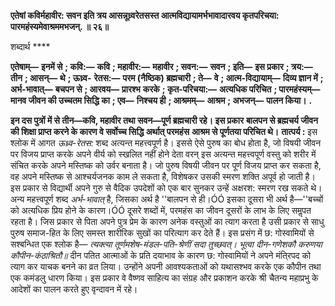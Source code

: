 **एतेषां कविर्महावीर: सवन इति त्रय आसन्नूध्र्वरेतसस्त आत्मविद्यायामर्भभावादारवय कृतपरिचया:** **पारमहंस्यमेवाश्रममभजन्. ॥ २६॥** 

शब्दार्थ **** 

**एतेषाम्—** **इनमें से** **; कवि:—** **कवि** **; महावीर:—** **महावीर** **; सवन:—** **सवन** **; इति—** **इस प्रकार** **; त्रय:—** **तीन** **; आसन्—** **थे** **; ऊध्र्व-** **रेतस:—** **परम (नैष्ठिक) ब्रह्मचारी** **; ते—** **वे** **; आत्म-विद्यायाम्—** **दिव्य ज्ञान में** **; अर्भ-भावात्—** **बचपन से** **; आरवय—** **प्रारश्भ** **करके** **; कृत-परिचया:—** **अत्यधिक परिचित** **; पारमहंस्यम्—** **मानव जीवन की उच्चतम सिद्धि का** **; एव—** **निश्चय ही** **; आश्रमम्—** **आश्रम** **; अभजन्—** **पालन किया।** **.** 

**इन दस पुत्रों में से तीन—कवि, महावीर तथा सवन—पूर्ण ब्रह्मचारी रहे। इस प्रकार** **बालपन से ब्रह्मचर्य जीवन की शिक्षा प्राप्त करने के कारण वे सर्वोच्च सिद्धि अर्थात् परमहंस** **आश्रम से पूर्णतया परिचित थे।** **तात्पर्य :** इस श्लोक में आगत *ऊध्र्व-रेतस:* शब्द अत्यन्त महत्त्वपूर्ण है। इससे ऐसे पुरुष का बोध होता है, जो विषयी जीवन पर विजय प्राप्त करके अपने वीर्य को स्खलित नहीं होने देता वरन् इस अत्यन्त महत्त्वपूर्ण वस्तु को शरीर में संचित करके अपने मस्तिष्क को उर्वर बनाता है। जो पुरुष विषयी जीवन पर पूर्ण विजय प्राप्त कर सकता है, वह अपने मस्तिष्क से आश्चर्यजनक काम ले सकता है, विशेषकर उसकी स्मरण शक्ति अपूर्व हो जाती है। इस प्रकार से विद्यार्थी अपने गुरु से वैदिक उपदेशों को एक बार सुनकर उन्हें अक्षरश: स्मरण रख सकते थे। अन्य महत्त्वपूर्ण शब्द *अर्भ-भावात्* है, जिसका अर्थ है ''बालपन से ही।ÓÓ इसका दूसरा भी अर्थ है—''बच्चों को अत्यधिक प्रिय होने के कारण।ÓÓ दूसरे शब्दों में, परमहंस का जीवन दूसरों के लाभ के लिए समॢपत रहता है। जिस प्रकार से पिता अपने पुत्र प्रेम के कारण अनेक वस्तुओं का त्याग करता है उसी प्रकार से साधु पुरुष समाज-हित के लिए समस्त शारीरिक सुखों का परित्याग कर देते हैं। इस प्रसंग में छ: गोस्वामियों से सश्बन्धित एक श्लोक है— *त्यक्त्या तूर्णमशेष-मंडल-पति-श्रेणीं सदा तुच्छवत्।* *भूत्वा दीन-गणेशकौ करुणया कौपीन-कंठाश्रितौ॥* दीन पतित आत्माओं के प्रति दयाभाव के कारण छ: गोस्वामियों ने अपने मंति्रपद को त्याग कर याचक बनने का व्रत लिया। उन्होंने अपनी आवश्यकताओं को यथासश्भव करके एक कौपीन तथा एक कमंडलु धारण किया। इस प्रकार वे वैष्णव साहित्य का संग्रह और प्रकाशन करके श्री चैतन्य महाप्रभु के आदेशों का पालन करते हुए वृन्दावन में रहे।  